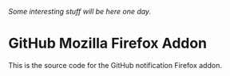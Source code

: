 *Some interesting stuff will be here one day.*

# GitHub Mozilla Firefox Addon
This is the source code for the GitHub notification Firefox addon.
